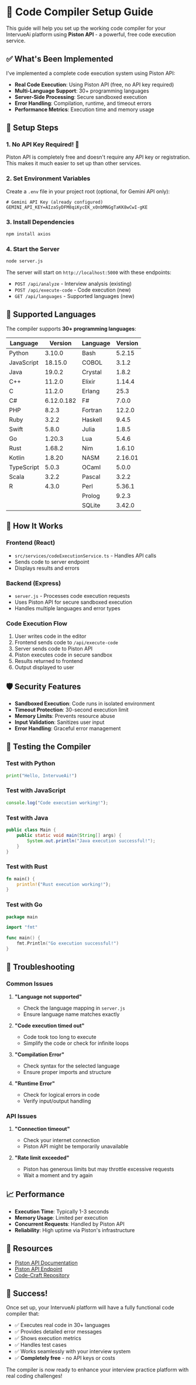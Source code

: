 # 🚀 Code Compiler Setup Guide

This guide will help you set up the working code compiler for your IntervueAi platform using **Piston API** - a powerful, free code execution service.

## ✅ What's Been Implemented

I've implemented a complete code execution system using Piston API:

- **Real Code Execution**: Using Piston API (free, no API key required)
- **Multi-Language Support**: 30+ programming languages
- **Server-Side Processing**: Secure sandboxed execution
- **Error Handling**: Compilation, runtime, and timeout errors
- **Performance Metrics**: Execution time and memory usage

## 🔧 Setup Steps

### 1. No API Key Required! 🎉

Piston API is completely free and doesn't require any API key or registration. This makes it much easier to set up than other services.

### 2. Set Environment Variables

Create a `.env` file in your project root (optional, for Gemini API only):

```env
# Gemini API Key (already configured)
GEMINI_API_KEY=AIzaSyDFM8qiKycEK_x0nbMNGgTaKK8wCwI-gKE
```

### 3. Install Dependencies

```bash
npm install axios
```

### 4. Start the Server

```bash
node server.js
```

The server will start on `http://localhost:5000` with these endpoints:
- `POST /api/analyze` - Interview analysis (existing)
- `POST /api/execute-code` - Code execution (new)
- `GET /api/languages` - Supported languages (new)

## 🎯 Supported Languages

The compiler supports **30+ programming languages**:

| Language | Version | Language | Version |
|----------|---------|----------|---------|
| Python | 3.10.0 | Bash | 5.2.15 |
| JavaScript | 18.15.0 | COBOL | 3.1.2 |
| Java | 19.0.2 | Crystal | 1.8.2 |
| C++ | 11.2.0 | Elixir | 1.14.4 |
| C | 11.2.0 | Erlang | 25.3 |
| C# | 6.12.0.182 | F# | 7.0.0 |
| PHP | 8.2.3 | Fortran | 12.2.0 |
| Ruby | 3.2.2 | Haskell | 9.4.5 |
| Swift | 5.8.0 | Julia | 1.8.5 |
| Go | 1.20.3 | Lua | 5.4.6 |
| Rust | 1.68.2 | Nim | 1.6.10 |
| Kotlin | 1.8.20 | NASM | 2.16.01 |
| TypeScript | 5.0.3 | OCaml | 5.0.0 |
| Scala | 3.2.2 | Pascal | 3.2.2 |
| R | 4.3.0 | Perl | 5.36.1 |
| | | Prolog | 9.2.3 |
| | | SQLite | 3.42.0 |

## 🔄 How It Works

### Frontend (React)
- `src/services/codeExecutionService.ts` - Handles API calls
- Sends code to server endpoint
- Displays results and errors

### Backend (Express)
- `server.js` - Processes code execution requests
- Uses Piston API for secure sandboxed execution
- Handles multiple languages and error types

### Code Execution Flow
1. User writes code in the editor
2. Frontend sends code to `/api/execute-code`
3. Server sends code to Piston API
4. Piston executes code in secure sandbox
5. Results returned to frontend
6. Output displayed to user

## 🛡️ Security Features

- **Sandboxed Execution**: Code runs in isolated environment
- **Timeout Protection**: 30-second execution limit
- **Memory Limits**: Prevents resource abuse
- **Input Validation**: Sanitizes user input
- **Error Handling**: Graceful error management

## 🧪 Testing the Compiler

### Test with Python
```python
print("Hello, IntervueAi!")
```

### Test with JavaScript
```javascript
console.log("Code execution working!");
```

### Test with Java
```java
public class Main {
    public static void main(String[] args) {
        System.out.println("Java execution successful!");
    }
}
```

### Test with Rust
```rust
fn main() {
    println!("Rust execution working!");
}
```

### Test with Go
```go
package main

import "fmt"

func main() {
    fmt.Println("Go execution successful!")
}
```

## 🚨 Troubleshooting

### Common Issues

1. **"Language not supported"**
   - Check the language mapping in `server.js`
   - Ensure language name matches exactly

2. **"Code execution timed out"**
   - Code took too long to execute
   - Simplify the code or check for infinite loops

3. **"Compilation Error"**
   - Check syntax for the selected language
   - Ensure proper imports and structure

4. **"Runtime Error"**
   - Check for logical errors in code
   - Verify input/output handling

### API Issues

1. **"Connection timeout"**
   - Check your internet connection
   - Piston API might be temporarily unavailable

2. **"Rate limit exceeded"**
   - Piston has generous limits but may throttle excessive requests
   - Wait a moment and try again

## 📈 Performance

- **Execution Time**: Typically 1-3 seconds
- **Memory Usage**: Limited per execution
- **Concurrent Requests**: Handled by Piston API
- **Reliability**: High uptime via Piston's infrastructure

## 🔗 Resources

- [Piston API Documentation](https://github.com/engineer-man/piston)
- [Piston API Endpoint](https://emkc.org/api/v2/piston/execute)
- [Code-Craft Repository](https://github.com/burakorkmez/code-craft)

## 🎉 Success!

Once set up, your IntervueAi platform will have a fully functional code compiler that:

- ✅ Executes real code in 30+ languages
- ✅ Provides detailed error messages
- ✅ Shows execution metrics
- ✅ Handles test cases
- ✅ Works seamlessly with your interview system
- ✅ **Completely free** - no API keys or costs

The compiler is now ready to enhance your interview practice platform with real coding challenges! 